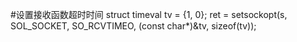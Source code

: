 #设置接收函数超时时间
    struct timeval tv = {1, 0};
    ret = setsockopt(s, SOL_SOCKET, SO_RCVTIMEO, (const char*)&tv, sizeof(tv));

